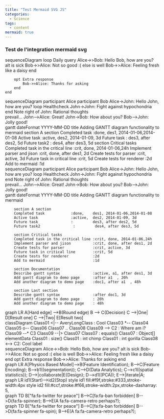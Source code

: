 ```yaml
---
title: "Test Mermaid SVG JS"
categories:
  - Science
tags:
  - content
mermaid: true
---
```


### Test de l'integration mermaid svg
<div class="mermaid">
sequenceDiagram
    loop Daily query
        Alice->>Bob: Hello Bob, how are you?
        alt is sick
            Bob->>Alice: Not so good :(
        else is well
            Bob->>Alice: Feeling fresh like a daisy
        end

        opt Extra response
            Bob->>Alice: Thanks for asking
        end
    end
</div>
    
<div class="mermaid">
sequenceDiagram
    participant Alice
    participant Bob
    Alice->John: Hello John, how are you?
    loop Healthcheck
        John->John: Fight against hypochondria
    end
    Note right of John: Rational thoughts <br/>prevail...
    John-->Alice: Great!
    John->Bob: How about you?
    Bob-->John: Jolly good!
  </div>
  
<div class="mermaid">
    gantt
        dateFormat  YYYY-MM-DD
        title Adding GANTT diagram functionality to mermaid
        section A section
        Completed task            :done,    des1, 2014-01-06,2014-01-08
        Active task               :active,  des2, 2014-01-09, 3d
        Future task               :         des3, after des2, 5d
        Future task2               :         des4, after des3, 5d
        section Critical tasks
        Completed task in the critical line :crit, done, 2014-01-06,24h
        Implement parser and jison          :crit, done, after des1, 2d
        Create tests for parser             :crit, active, 3d
        Future task in critical line        :crit, 5d
        Create tests for renderer           :2d
        Add to mermaid                      :1d
</div>

 <div class="mermaid">
sequenceDiagram
    participant Alice
    participant Bob
    Alice->John: Hello John, how are you?
    loop Healthcheck
        John->John: Fight against hypochondria
    end
    Note right of John: Rational thoughts <br/>prevail...
    John-->Alice: Great!
    John->Bob: How about you?
    Bob-->John: Jolly good!
</div>
<div class="mermaid">
        gantt
        dateFormat  YYYY-MM-DD
        title Adding GANTT diagram functionality to mermaid

        section A section
        Completed task            :done,    des1, 2014-01-06,2014-01-08
        Active task               :active,  des2, 2014-01-09, 3d
        Future task               :         des3, after des2, 5d
        Future task2               :         des4, after des3, 5d

        section Critical tasks
        Completed task in the critical line :crit, done, 2014-01-06,24h
        Implement parser and jison          :crit, done, after des1, 2d
        Create tests for parser             :crit, active, 3d
        Future task in critical line        :crit, 5d
        Create tests for renderer           :2d
        Add to mermaid                      :1d

        section Documentation
        Describe gantt syntax               :active, a1, after des1, 3d
        Add gantt diagram to demo page      :after a1  , 20h
        Add another diagram to demo page    :doc1, after a1  , 48h

        section Last section
        Describe gantt syntax               :after doc1, 3d
        Add gantt diagram to demo page      : 20h
        Add another diagram to demo page    : 48h
  </div>

<div class="mermaid">	 
	 graph LR
		A[Hard edge] -->B(Round edge)
		B --> C{Decision}
		C -->|One| D[Result one]
		C -->|Two| E[Result two]
</div>
	
<div class="mermaid">	 
		classDiagram
		Class01 <|-- AveryLongClass : Cool
		Class03 *-- Class04
		Class05 o-- Class06
		Class07 .. Class08
		Class09 --> C2 : Where am i?
		Class09 --* C3
		Class09 --|> Class07
		Class07 : equals()
		Class07 : Object[] elementData
		Class01 : size()
		Class01 : int chimp
		Class01 : int gorilla
		Class08 <--> C2: Cool label
</div>
<div class="mermaid">	
    sequenceDiagram
	    Alice->>Bob: Hello Bob, how are you?
	    alt is sick
	    Bob->>Alice: Not so good :(
	    else is well
	    Bob->>Alice: Feeling fresh like a daisy
	    end
	    opt Extra response
	    Bob->>Alice: Thanks for asking
	    end
</div>
<div class="mermaid">	
	graph LR
		A[Physics Based Model]-->B(Feature Identification);
		B-->C(Feature Encoding);
		B-->b1((segmentation));
		C-->D(Data Analytics);
		C-->c1((spatial statistics));
		D-->|collaborate|E{Design};
		D-->d1((PCA));
		E-->|iterate|A;
</div>
	
<div class="mermaid">	
		graph LR
		id1(Start)-->id2(Stop)
		style id1 fill:#f9f,stroke:#333,stroke-width:4px
		style id2 fill:#ccf,stroke:#f66,stroke-width:2px,stroke-dasharray: 5, 	
</div>
<div class="mermaid">	
		graph TD
		B["fa:fa-twitter for peace"]
		B-->C[fa:fa-ban forbidden]
		B-->D(fa:fa-spinner);
		B-->E(A fa:fa-camera-retro perhaps?);
</div>
<div class="mermaid">	
		graph TD
		B["fa:fa-twitter for peace"]
		B-->C[fa:fa-ban forbidden]
		B-->D(fa:fa-spinner fa-spin);
		B-->E(A fa:fa-camera-retro perhaps?);
</div>


  
